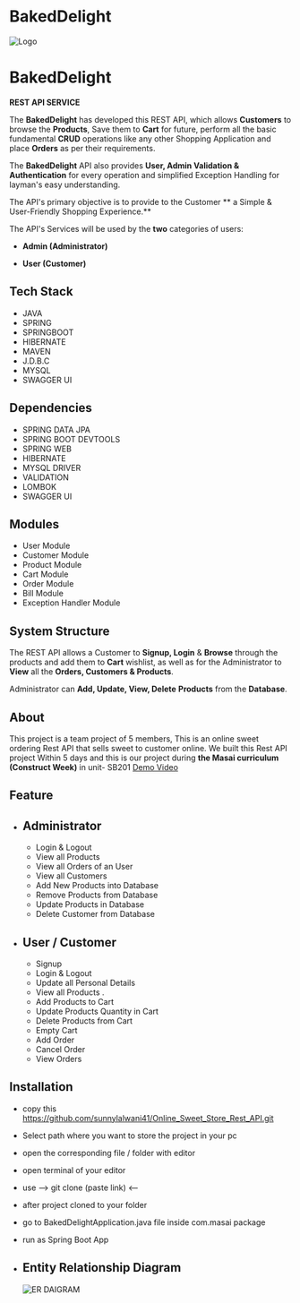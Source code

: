 # BakedDelight


![Logo](https://tonearme.com/images/thumbs/0002453_feature%20image_1375.png)


# BakedDelight

 **REST API SERVICE**

The **BakedDelight** has developed this REST API, which allows **Customers** to browse the **Products**, Save them to **Cart** for future, perform all the basic fundamental **CRUD** operations like any other Shopping Application and place **Orders** as per their requirements.

The **BakedDelight** API also provides **User, Admin Validation & Authentication** for every operation and simplified Exception Handling for layman's easy understanding. 

The API's primary objective is to provide to the Customer  ** a Simple & User-Friendly Shopping Experience.**

The API's Services  will be used by the **two** categories of users:

- **Admin (Administrator)**

- **User (Customer)** 
## Tech Stack

- JAVA
- SPRING
- SPRINGBOOT
- HIBERNATE
- MAVEN
- J.D.B.C
- MYSQL
- SWAGGER UI

## Dependencies

- SPRING DATA JPA
- SPRING BOOT DEVTOOLS
- SPRING WEB
- HIBERNATE
- MYSQL DRIVER
- VALIDATION
- LOMBOK
- SWAGGER UI

## Modules

- User Module
- Customer Module
- Product Module
- Cart Module 
- Order Module
- Bill Module
- Exception Handler Module


## System Structure

The REST API allows a Customer to **Signup, Login** & **Browse** through the products and add them to **Cart** wishlist, as well as for the Administrator to **View** all the **Orders, Customers & Products**. 

Administrator can **Add, Update, View, Delete** **Products**  from the **Database**.
  
## About
This project is a team project of 5 members, This is an online sweet ordering Rest API that sells sweet to customer online. We built this Rest API project Within 5 days and this is our project during **the Masai curriculum (Construct Week)** in unit- SB201 [Demo Video](https://drive.google.com/file/d/1mRO8TqCNOjjizl28NQfV4pLC7l2pLIhw/view?usp=sharing)

## Feature
- Administrator
    -
    - Login & Logout
    - View all Products
    - View all Orders of an User
    - View all Customers
    - Add New Products into Database
    - Remove Products from Database
    - Update Products in Database 
    - Delete Customer from Database

- User / Customer
    -
    - Signup 
    - Login & Logout
    - Update all Personal Details 
    - View all Products .
    - Add Products to Cart
    - Update Products Quantity in Cart 
    - Delete Products from Cart
    - Empty Cart
    - Add Order
    - Cancel Order
    - View Orders 
 
 ## Installation

- copy this https://github.com/sunnylalwani41/Online_Sweet_Store_Rest_API.git
- Select path where you want to store the project in your pc
- open the corresponding file / folder with editor
- open terminal of your editor
- use  --> git clone (paste link) <-- 
- after project cloned to your folder
- go to BakedDelightApplication.java file inside com.masai package
- run as Spring Boot App
 
 - Entity Relationship Diagram
    -
   
   ![ER DAIGRAM](https://user-images.githubusercontent.com/103615858/215702637-1633317a-a8e0-4613-95b8-42df608c962b.jpeg)
  
